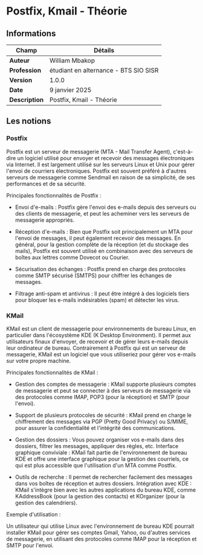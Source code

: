 # Postfix, Kmail - Théorie

## Informations

| Champ           | Détails                                      |
|-----------------|----------------------------------------------|
| **Auteur**      | William Mbakop                               |
| **Profession**  | étudiant en alternance - BTS SIO SISR        |
| **Version**     | 1.0.0                                        |
| **Date**        | 9 janvier 2025                               |
| **Description** | Postfix, Kmail - Théorie                     |

## Les notions

### Postfix

Postfix est un serveur de messagerie (MTA - Mail Transfer Agent), c'est-à-dire un logiciel utilisé pour envoyer et recevoir des messages électroniques via Internet. Il est largement utilisé sur les serveurs Linux et Unix pour gérer l'envoi de courriers électroniques. Postfix est souvent préféré à d'autres serveurs de messagerie comme Sendmail en raison de sa simplicité, de ses performances et de sa sécurité.

Principales fonctionnalités de Postfix :

- Envoi d'e-mails : Postfix gère l'envoi des e-mails depuis des serveurs ou des clients de messagerie, et peut les acheminer vers les serveurs de messagerie appropriés.

- Réception d'e-mails : Bien que Postfix soit principalement un MTA pour l'envoi de messages, il peut également recevoir des messages. En général, pour la gestion complète de la réception (et du stockage des mails), Postfix est souvent utilisé en combinaison avec des serveurs de boîtes aux lettres comme Dovecot ou Courier.

- Sécurisation des échanges : Postfix prend en charge des protocoles comme SMTP sécurisé (SMTPS) pour chiffrer les échanges de messages.

- Filtrage anti-spam et antivirus : Il peut être intégré à des logiciels tiers pour bloquer les e-mails indésirables (spam) et détecter les virus.

### KMail

KMail est un client de messagerie pour environnements de bureau Linux, en particulier dans l'écosystème KDE (K Desktop Environment). Il permet aux utilisateurs finaux d'envoyer, de recevoir et de gérer leurs e-mails depuis leur ordinateur de bureau. Contrairement à Postfix qui est un serveur de messagerie, KMail est un logiciel que vous utiliseriez pour gérer vos e-mails sur votre propre machine.

Principales fonctionnalités de KMail :

- Gestion des comptes de messagerie : KMail supporte plusieurs comptes de messagerie et peut se connecter à des serveurs de messagerie via des protocoles comme IMAP, POP3 (pour la réception) et SMTP (pour l'envoi).

- Support de plusieurs protocoles de sécurité : KMail prend en charge le chiffrement des messages via PGP (Pretty Good Privacy) ou S/MIME, pour assurer la confidentialité et l'intégrité des communications.

- Gestion des dossiers : Vous pouvez organiser vos e-mails dans des dossiers, filtrer les messages, appliquer des règles, etc.
Interface graphique conviviale : KMail fait partie de l'environnement de bureau KDE et offre une interface graphique pour la gestion des courriels, ce qui est plus accessible que l'utilisation d'un MTA comme Postfix.

- Outils de recherche : Il permet de rechercher facilement des messages dans vos boîtes de réception et autres dossiers.
Intégration avec KDE : KMail s'intègre bien avec les autres applications du bureau KDE, comme KAddressBook (pour la gestion des contacts) et KOrganizer (pour la gestion des calendriers).

Exemple d'utilisation :

Un utilisateur qui utilise Linux avec l'environnement de bureau KDE pourrait installer KMail pour gérer ses comptes Gmail, Yahoo, ou d'autres services de messagerie, en utilisant des protocoles comme IMAP pour la réception et SMTP pour l'envoi.
